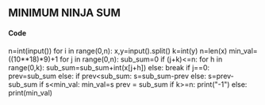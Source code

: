 ## MINIMUM NINJA SUM
#### Code

n=int(input())
for i in range(0,n):
    x,y=input().split()
    k=int(y)
    n=len(x)
    min_val=((10**18)*9)+1
    for j in range(0,n):
        sub_sum=0
        if (j+k)<=n:
            for h in range(0,k):
                sub_sum=sub_sum+int(x[j+h])
        else:
            break
        if j==0:
            prev=sub_sum
        else:
            if prev<sub_sum:
                s=sub_sum-prev
            else:
                s=prev-sub_sum
            if s<min_val:
                min_val=s
            prev = sub_sum
    if k>=n:
        print("-1")
    else:
        print(min_val)
